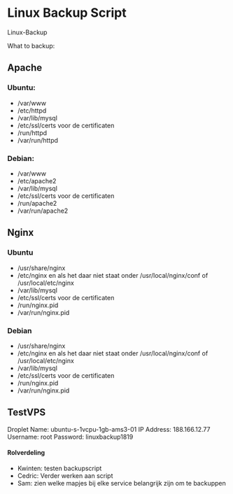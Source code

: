 # Linux Backup Script
Linux-Backup

What to backup:

## Apache

### Ubuntu:
- /var/www
- /etc/httpd
- /var/lib/mysql
- /etc/ssl/certs voor de certificaten
- /run/httpd
- /var/run/httpd

### Debian:

- /var/www
- /etc/apache2
- /var/lib/mysql
- /etc/ssl/certs voor de certificaten
- /run/apache2
- /var/run/apache2

## Nginx

### Ubuntu
- /usr/share/nginx
- /etc/nginx en als het daar niet staat onder /usr/local/nginx/conf of /usr/local/etc/nginx
- /var/lib/mysql
- /etc/ssl/certs voor de certificaten
- /run/nginx.pid
- /var/run/nginx.pid

### Debian

- /usr/share/nginx
- /etc/nginx en als het daar niet staat onder /usr/local/nginx/conf of /usr/local/etc/nginx
- /var/lib/mysql
- /etc/ssl/certs voor de certificaten
- /run/nginx.pid
- /var/run/nginx.pid

## TestVPS
Droplet Name: ubuntu-s-1vcpu-1gb-ams3-01
IP Address: 188.166.12.77
Username: root
Password: linuxbackup1819

#### Rolverdeling

- Kwinten: testen backupscript
- Cedric: Verder werken aan script
- Sam: zien welke mapjes bij elke service belangrijk zijn om te backuppen
